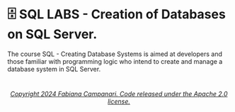 # 🗄️ SQL LABS - Creation of Databases on SQL Server.

The course SQL - Creating Database Systems is aimed at developers and those familiar with programming logic who intend to create and manage a database system in SQL Server.

#


###### <p align="center"> [Copyright 2024 Fabiana Campanari. Code released under the Apache 2.0 license.](https://github.com/FabianaCampanari/SQL_LABS/blob/5a8f935d961852f4801c868033cbdeb53e003b80/LICENSE)
